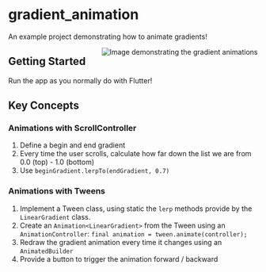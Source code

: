 # gradient_animation

An example project demonstrating how to animate gradients!

<img align="right" src="demo.gif" alt="Image demonstrating the gradient animations">

## Getting Started

Run the app as you normally do with Flutter!

## Key Concepts

### Animations with ScrollController

  1. Define a begin and end gradient
  2. Every time the user scrolls, calculate how far down the list we are from 0.0 (top) - 1.0 (bottom) 
  3. Use `beginGradient.lerpTo(endGradient, 0.7)`

### Animations with Tweens

  1. Implement a Tween class, using static the `lerp` methods provide by the `LinearGradient` class.
  2. Create an `Animation<LinearGradient>` from the Tween using an `AnimationController`: `final animation = tween.animate(controller);`
  3. Redraw the gradient animation every time it changes using an `AnimatedBuilder`
  4. Provide a button to trigger the animation forward / backward
